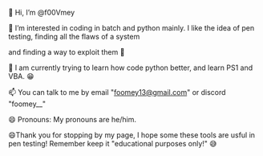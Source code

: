 👋 Hi, I’m @f00Vmey

👀 I’m interested in coding in batch and python mainly. I like the idea of pen testing, finding all the flaws of a system

and finding a way to exploit them 🤖

📕 I am currently trying to learn how code python better, and learn PS1 and VBA. 😁

📫 You can talk to me by email "foomey13@gmail.com" or discord "foomey__"

😄 Pronouns: My pronouns are he/him.

😄Thank you for stopping by my page, I hope some these tools are usful in pen testing! 
Remember keep it "educational purposes only!" 😅 

<!---
f00Vmey/f00Vmey is a ✨ special ✨ repository because its `README.md` (this file) appears on your GitHub profile.
You can click the Preview link to take a look at your changes.
--->
